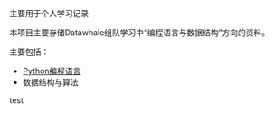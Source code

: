主要用于个人学习记录

本项目主要存储Datawhale组队学习中“编程语言与数据结构”方向的资料。

主要包括：

- [Python编程语言](https://github.com/LuooChen/team-learning-program/tree/master/Python-Language)
- 数据结构与算法

test
